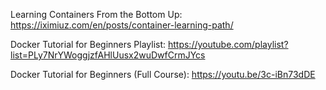 Learning Containers From the Bottom Up:
https://iximiuz.com/en/posts/container-learning-path/

Docker Tutorial for Beginners Playlist:
https://youtube.com/playlist?list=PLy7NrYWoggjzfAHlUusx2wuDwfCrmJYcs

Docker Tutorial for Beginners (Full Course):
https://youtu.be/3c-iBn73dDE
